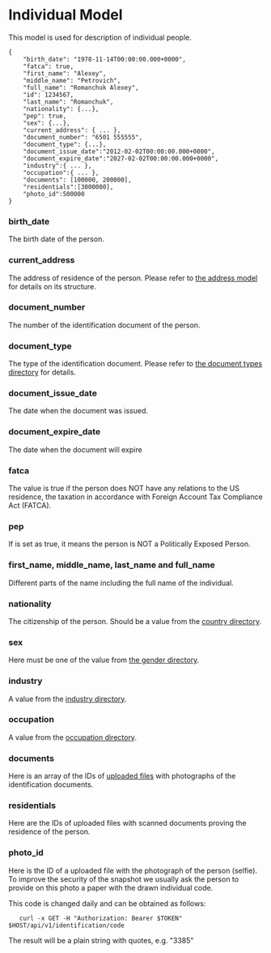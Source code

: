 # Individual Model

This model is used for description of individual people.

```
{
    "birth_date": "1978-11-14T00:00:00.000+0000",
    "fatca": true,
    "first_name": "Alexey",
    "middle_name": "Petrovich",
    "full_name": "Romanchuk Alexey",
    "id": 1234567,
    "last_name": "Romanchuk",
    "nationality": {...},
    "pep": true,
    "sex": {...},
    "current_address": { ... },
    "document_number": "6501 555555",
    "document_type": {...},
    "document_issue_date":"2012-02-02T00:00:00.000+0000",
    "document_expire_date":"2027-02-02T00:00:00.000+0000",
    "industry":{ ... },
    "occupation":{ ... },
    "documents": [100000, 200000],
    "residentials":[3000000],
    "photo_id":500000
}
```

### birth_date

The birth date of the person.

### current_address

The address of residence of the person. Please refer to [the address model](./directories/address.md) for
details on its structure.

### document_number

The number of the identification document of the person.

### document_type

The type of the identification document. Please refer to [the document types directory](./directories/documents.md)
for details.

### document_issue_date

The date when the document was issued.

### document_expire_date

The date when the document will expire

### fatca

The value is true if the person does NOT have any relations to the US residence, the taxation in accordance
with Foreign Account Tax Compliance Act (FATCA).

### pep

If is set as true, it means the person is NOT a Politically Exposed Person.

### first_name, middle_name, last_name and full_name

Different parts of the name including the full name of the individual.

### nationality

The citizenship of the person. Should be a value from the [country directory](./directories/country.md).

### sex

Here must be one of the value from [the gender directory](./directories/gender.md).

### industry

A value from the [industry directory](./directories/directory.md).

### occupation

A value from the [occupation directory](./directories/directory.md).

### documents

Here is an array of the IDs of [uploaded files](./file.md) with photographs of the identification documents.

### residentials

Here are the IDs of uploaded files with scanned documents proving the residence of the person.


### photo_id

Here is the ID of a uploaded file with the photograph of the person (selfie). To improve the security of
the snapshot we usually ask the person to provide on this photo a paper with the drawn individual code.

This code is changed daily and can be obtained as follows:

```
   curl -x GET -H "Authorization: Bearer $TOKEN"  $HOST/api/v1/identification/code
```
The result will be a plain string with quotes, e.g. "3385"


